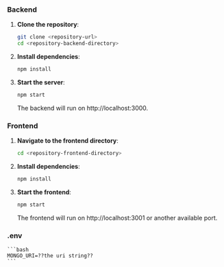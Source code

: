 ### Backend

1. **Clone the repository**:
    ```bash
    git clone <repository-url>
    cd <repository-backend-directory>
    ```
    
2. **Install dependencies**:
    ```bash
    npm install
    ```
    
3. **Start the server**:
    ```bash
    npm start
    ```
   The backend will run on http://localhost:3000.
   
### Frontend

1. **Navigate to the frontend directory**:

    ```bash
    cd <repository-frontend-directory>
    ```
2. **Install dependencies**:
    ```bash 
    npm install
    ```
3. **Start the frontend**:
    ```bash
    npm start
    ```
    The frontend will run on http://localhost:3001 or another available port. 

### .env

    ```bash
    MONGO_URI=??the uri string??
    ```
